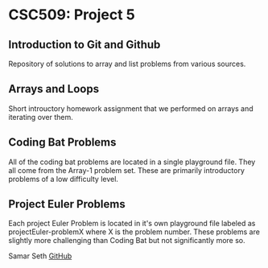 # CSC509: Project 5
 
 ## Introduction to Git and Github
 
 Repository of solutions to array and list problems from various sources.
 
 ## Arrays and Loops
 
 Short introuctory homework assignment that we performed on arrays and iterating over them.
 
 ## Coding Bat Problems
 
 All of the coding bat problems are located in a single playground file. They all come from the Array-1 problem set. These are primarily introductory problems of a low difficulty level.
 
 ## Project Euler Problems
 
 Each project Euler Problem is located in it's own playground file  labeled as projectEuler-problemX where X is the problem number. These problems are slightly more challenging than Coding Bat but not significantly more so.
 
 Samar Seth
 [GitHub](https://github.com/sseth18)
 
 
